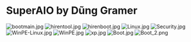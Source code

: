 # SuperAIO by Dũng Gramer

<img src="https://scontent.fhph1-2.fna.fbcdn.net/v/t1.0-9/42678868_762586250751531_2927841684848902144_n.jpg?_nc_cat=109&_nc_ohc=1auvsYmp9RsAX8mnNys&_nc_ht=scontent.fhph1-2.fna&oh=46906d163eb283a5bb8b2ed1e46d3db4&oe=5EF49D6B" alt="bootmain.jpg" border="0">
<img src="https://scontent.fhph1-2.fna.fbcdn.net/v/t1.0-9/42701584_762586324084857_2161010827887378432_n.jpg?_nc_cat=103&_nc_ohc=T0lUrSW3yrkAX8xapVu&_nc_ht=scontent.fhph1-2.fna&oh=809bfa8ede428cb79c88e91225d4c315&oe=5EEE93EE" alt="hirentool.jpg" border="0">
<img src="https://scontent.fhph1-2.fna.fbcdn.net/v/t1.0-9/42634457_762586357418187_5318265764195598336_n.jpg?_nc_cat=101&_nc_ohc=hdzH6plOsJEAX-AKmYf&_nc_ht=scontent.fhph1-2.fna&oh=8b9813dd81f59d5ad2147e1f0cbf8205&oe=5F02589D" alt="hirenboot.jpg" border="0">
<img src="https://scontent.fhph1-1.fna.fbcdn.net/v/t1.0-9/42607798_762586387418184_1876414075672461312_n.jpg?_nc_cat=104&_nc_ohc=jQZPPTTMTKYAX86nR4k&_nc_ht=scontent.fhph1-1.fna&oh=3e999935bcbebfdee318c1e86c04fd1a&oe=5EFC5A4F" alt="Linux.jpg" border="0">
<img src="https://scontent.fhph1-2.fna.fbcdn.net/v/t1.0-9/42627562_762586417418181_930498784868171776_n.jpg?_nc_cat=108&_nc_ohc=UrtN14x3fMIAX_T6IyY&_nc_ht=scontent.fhph1-2.fna&oh=7a30182809e809948ad50d54ea8f5b1a&oe=5EBEA9D0" alt="Security.jpg" border="0">
<img src="https://scontent.fhph1-2.fna.fbcdn.net/v/t1.0-9/42658370_762586264084863_7135210532981702656_n.jpg?_nc_cat=101&_nc_ohc=S_cvRjWnGVgAX9_GRph&_nc_ht=scontent.fhph1-2.fna&oh=018cc85b03dd6ef8eafa43b3ccba6863&oe=5EF3D8E2" alt="WinPE-Linux.jpg" border="0">
<img src="https://scontent.fhph1-2.fna.fbcdn.net/v/t1.0-9/42645929_762586244084865_8858980788054523904_n.jpg?_nc_cat=106&_nc_ohc=PZSj_naM8JgAX_-dFtF&_nc_ht=scontent.fhph1-2.fna&oh=e6f32f6e0c371c8113382abf0bb70a24&oe=5EB982EF" alt="WinPE.jpg" border="0">
<img src="https://scontent.fhph1-1.fna.fbcdn.net/v/t1.0-9/42761215_762586410751515_7858788509471997952_n.jpg?_nc_cat=100&_nc_ohc=QiGhb_SAgS4AX8vX38x&_nc_ht=scontent.fhph1-1.fna&oh=0489f97dab11631c8d24a389ae31a088&oe=5EF49EB9" alt="xp.jpg" border="0">
<img src="https://scontent.fhph1-1.fna.fbcdn.net/v/t1.0-9/42745790_762586314084858_7469825177245712384_n.jpg?_nc_cat=111&_nc_ohc=YiueGfs_5SsAX83DkqA&_nc_ht=scontent.fhph1-1.fna&oh=26fc3b23021af0d294fa9fcc7306f8b8&oe=5EFBEEBC" alt="Boot.jpg" border="0">
<img src="https://scontent.fhph1-2.fna.fbcdn.net/v/t1.0-0/p206x206/42656791_762586344084855_2191320815822176256_n.jpg?_nc_cat=106&_nc_ohc=KIOn6tr4o7sAX9R93qA&_nc_ht=scontent.fhph1-2.fna&_nc_tp=6&oh=5514e0688adca4a921331410501fbedf&oe=5EF54C0E" alt="Boot_2.png" border="0">

   
   
